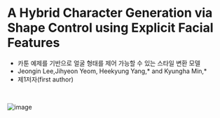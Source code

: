 # A Hybrid Character Generation via Shape Control using Explicit Facial Features

- 카툰 예제를 기반으로 얼굴 형태를 제어 가능할 수 있는 스타일 변환 모델
- Jeongin Lee,Jihyeon Yeom, Heekyung Yang,* and Kyungha Min,*
- 제1저자(first author)
</br>

![image](https://user-images.githubusercontent.com/48753785/230872215-7b043435-7dd4-4add-999d-5ba99aa8d163.png)
